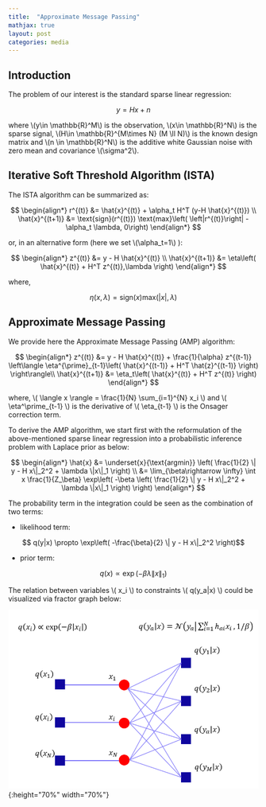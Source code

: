 ```yaml
---
title:  "Approximate Message Passing"
mathjax: true
layout: post
categories: media
---
```


## Introduction

The problem of our interest is the standard sparse linear regression:

$$ y = H x +n $$

where \\(y\in \mathbb{R}^M\\) is the observation, \\(x\in \mathbb{R}^N\\) is the sparse signal, \\(H\in \mathbb{R}^{M\times N} (M \ll N)\\) is the known design matrix and \\(n \in \mathbb{R}^N\\) is the additive white Gaussian noise with zero mean and covariance \\(\sigma^2\\).

## Iterative Soft Threshold Algorithm (ISTA)

The ISTA algorithm can be summarized as:

$$
\begin{align*}
r^{(t)} &= \hat{x}^{(t)} + \alpha_t H^T (y-H \hat{x}^{(t)}) \\
\hat{x}^{(t+1)} &= \text{sign}(r^{(t)}) \text{max}\left( \left|r^{(t)}\right| -\alpha_t \lambda, 0\right)
\end{align*}
$$

or, in an alternative form (here we set \\(\alpha_t=1\\) ):

$$
\begin{align*}
z^{(t)} &= y - H \hat{x}^{(t)} \\
\hat{x}^{(t+1)} &= \eta\left( \hat{x}^{(t)} + H^T z^{(t)},\lambda \right)
\end{align*}
$$



where, 

$$ \eta\left(x,\lambda\right) = \text{sign}(x) \text{max}\left(\left|x\right|, \lambda\right) $$

## Approximate Message Passing

We provide here the Approximate Message Passing (AMP) algorithm:

$$
\begin{align*}
z^{(t)} &= y - H \hat{x}^{(t)} + \frac{1}{\alpha} z^{(t-1)} \left\langle \eta^{\prime}_{t-1}\left( \hat{x}^{(t-1)} + H^T \hat{z}^{(t-1)} \right) \right\rangle\\
\hat{x}^{(t+1)} &= \eta_t\left( \hat{x}^{(t)} + H^T z^{(t)} \right)
\end{align*}
$$

where, \\( \langle x \rangle = \frac{1}{N} \sum_{i=1}^{N} x_i \\) and \\( \eta^\prime_{t-1} \\) is the derivative of \\( \eta_{t-1} \\) is the Onsager correction term.

To derive the AMP algorithm, we start first with the reformulation of the above-mentioned sparse linear regression into a probabilistic inference problem with Laplace prior as below:

$$
\begin{align*}
\hat{x} &= \underset{x}{\text{argmin}} \left( \frac{1}{2} \| y - H x\|_2^2 + \lambda \|x\|_1 \right) \\
        &= \lim_{\beta\rightarrow \infty} \int x \frac{1}{Z_\beta} \exp\left( -\beta \left( \frac{1}{2} \| y - H x\|_2^2 + \lambda \|x\|_1 \right) \right)
\end{align*}
$$

The probability term in the integration could be seen as the combination of two terms:

- likelihood term:

$$ q(y|x)  \propto \exp\left( -\frac{\beta}{2} \| y - H x\|_2^2  \right)$$

- prior term:

$$ q(x) \propto \exp\left( -\beta \lambda \|x\|_1  \right)$$

The relation between variables \\( x_i \\) to constraints \\( q(y_a\|x) \\) could be visualized via fractor graph below:

![factor graph](/images/factor_graph.PNG){:height="70%" width="70%"}
